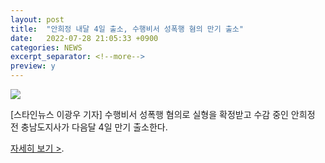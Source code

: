 ```yaml
---
layout: post
title:  "안희정 내달 4일 출소, 수행비서 성폭행 혐의 만기 출소"
date:   2022-07-28 21:05:33 +0900
categories: NEWS
excerpt_separator: <!--more-->
preview: y
---
```


![](http://www.watu.me/img/blog/2022/20220729_01.jpg)

[스타인뉴스 이광우 기자] 수행비서 성폭행 혐의로 실형을 확정받고 수감 중인 안희정 전 충남도지사가 다음달 4일 만기 출소한다.


[자세히 보기 >](https://news.mobfeed.co.kr/detail?object_id=62e220e14d41eb79fedbf24d&sc=b0Q0e3V6r5V8).

<!--more-->